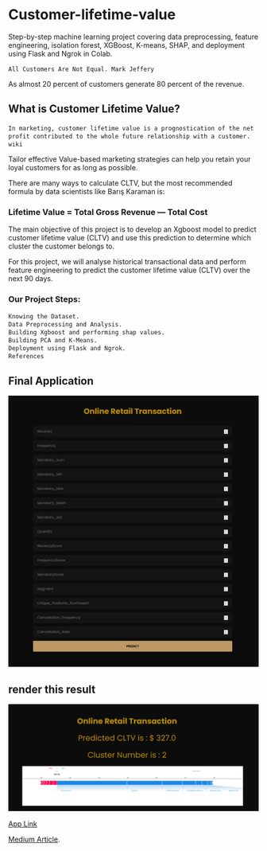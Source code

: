 # Customer-lifetime-value
Step-by-step machine learning project covering data preprocessing, feature engineering, isolation forest, XGBoost, K-means, SHAP, and deployment using Flask and Ngrok in Colab.

    All Customers Are Not Equal. Mark Jeffery

As almost 20 percent of customers generate 80 percent of the revenue.

## What is Customer Lifetime Value?

    In marketing, customer lifetime value is a prognostication of the net profit contributed to the whole future relationship with a customer. wiki

Tailor effective Value-based marketing strategies can help you retain your loyal customers for as long as possible.

There are many ways to calculate CLTV, but the most recommended formula by data scientists like Barış Karaman is:

### Lifetime Value = Total Gross Revenue — Total Cost

The main objective of this project is to develop an Xgboost model to predict customer lifetime value (CLTV) and use this prediction to determine which cluster the customer belongs to.

For this project, we will analyse historical transactional data and perform feature engineering to predict the customer lifetime value (CLTV) over the next 90 days.

### Our Project Steps: 
    Knowing the Dataset.
    Data Preprocessing and Analysis.
    Building Xgboost and performing shap values.
    Building PCA and K-Means.
    Deployment using Flask and Ngrok.
    References

## Final Application


![alt text](https://github.com/doaa450/Customer-lifetime-value/blob/main/88.PNG)


## render this result
![alt text](https://github.com/doaa450/Customer-lifetime-value/blob/main/8.PNG)


[App Link](https://76f384c1c068.ngrok-free.app/)



[Medium Article](https://medium.com/@DoaaA/end-to-end-machine-learning-project-customer-lifetime-value-prediction-and-segmentation-80fea7730cb1).



